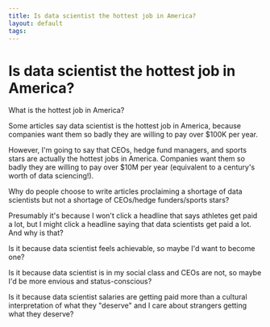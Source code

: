 ```yaml
---
title: Is data scientist the hottest job in America?
layout: default
tags: 
---
```


# Is data scientist the hottest job in America?

What is the hottest job in America?

Some articles say data scientist is the hottest job in America, because companies want them so badly they are willing to pay over $100K per year.

However, I'm going to say that CEOs, hedge fund managers, and sports stars are actually the hottest jobs in America. Companies want them so badly they are willing to pay over $10M per year (equivalent to a century's worth of data sciencing!).

Why do people choose to write articles proclaiming a shortage of data scientists but not a shortage of CEOs/hedge funders/sports stars?

Presumably it's because I won't click a headline that says athletes get paid a lot, but I might click a headline saying that data scientists get paid a lot. And why is that?

Is it because data scientist feels achievable, so maybe I'd want to become one?

Is it because data scientist is in my social class and CEOs are not, so maybe I'd be more envious and status-conscious?

Is it because data scientist salaries are getting paid more than a cultural interpretation of what they "deserve" and I care about strangers getting what they deserve?
